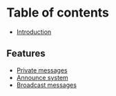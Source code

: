 # Table of contents

* [Introduction](README.md)

## Features

* [Private messages](features/private-messages.md)
* [Announce system](features/announce-system.md)
* [Broadcast messages](features/broadcast-messages.md)
